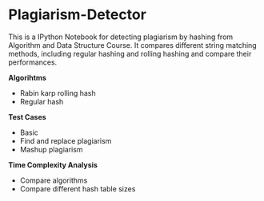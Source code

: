 # Plagiarism-Detector
This is a IPython Notebook for detecting plagiarism by hashing from Algorithm and Data Structure Course. 
It compares different string matching methods, including regular hashing and rolling hashing and compare their performances. 

**Algorihtms** 
* Rabin karp rolling hash
* Regular hash 

**Test Cases** 
*  Basic 
*  Find and replace plagiarism
*  Mashup plagiarism

**Time Complexity Analysis** 
*  Compare algorithms
*  Compare different hash table sizes

